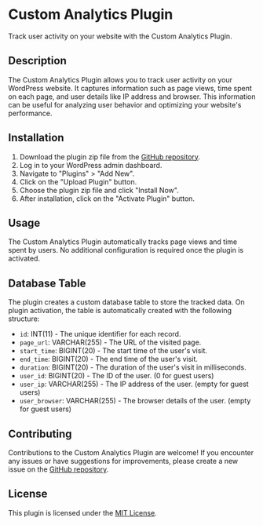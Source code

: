 # Custom Analytics Plugin

Track user activity on your website with the Custom Analytics Plugin.

## Description

The Custom Analytics Plugin allows you to track user activity on your WordPress website. It captures information such as page views, time spent on each page, and user details like IP address and browser. This information can be useful for analyzing user behavior and optimizing your website's performance.

## Installation

1. Download the plugin zip file from the [GitHub repository](https://github.com/MrPilu/Custom-Analytics-Plugin-of-Wordpress.git).
2. Log in to your WordPress admin dashboard.
3. Navigate to "Plugins" > "Add New".
4. Click on the "Upload Plugin" button.
5. Choose the plugin zip file and click "Install Now".
6. After installation, click on the "Activate Plugin" button.

## Usage

The Custom Analytics Plugin automatically tracks page views and time spent by users. No additional configuration is required once the plugin is activated.

## Database Table

The plugin creates a custom database table to store the tracked data. On plugin activation, the table is automatically created with the following structure:

- `id`: INT(11) - The unique identifier for each record.
- `page_url`: VARCHAR(255) - The URL of the visited page.
- `start_time`: BIGINT(20) - The start time of the user's visit.
- `end_time`: BIGINT(20) - The end time of the user's visit.
- `duration`: BIGINT(20) - The duration of the user's visit in milliseconds.
- `user_id`: BIGINT(20) - The ID of the user. (0 for guest users)
- `user_ip`: VARCHAR(255) - The IP address of the user. (empty for guest users)
- `user_browser`: VARCHAR(255) - The browser details of the user. (empty for guest users)

## Contributing

Contributions to the Custom Analytics Plugin are welcome! If you encounter any issues or have suggestions for improvements, please create a new issue on the [GitHub repository](https://github.com/MrPilu/Custom-Analytics-Plugin-of-Wordpress).

## License

This plugin is licensed under the [MIT License](LICENSE).
